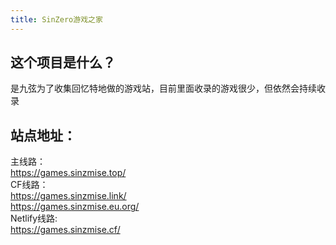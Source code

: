 ```yaml
---
title: SinZero游戏之家
---
```

## 这个项目是什么？
是九弦为了收集回忆特地做的游戏站，目前里面收录的游戏很少，但依然会持续收录
## 站点地址：
主线路：<br>
https://games.sinzmise.top/ <br>
CF线路： <br>
https://games.sinzmise.link/ <br>
https://games.sinzmise.eu.org/ <br>
Netlify线路:<br>
https://games.sinzmise.cf/ <br>